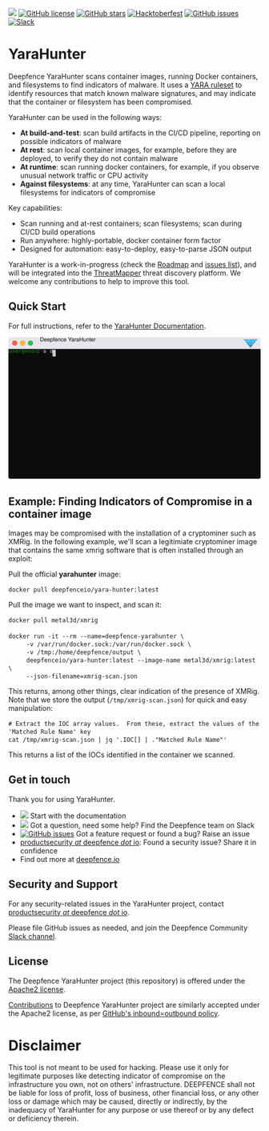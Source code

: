 [<img src="https://img.shields.io/badge/documentation-read-green">](https://docs.deepfence.io/yarahunter/)
[![GitHub license](https://img.shields.io/github/license/deepfence/YaraHunter)](https://github.com/deepfence/YaraHunter/blob/master/LICENSE)
[![GitHub stars](https://img.shields.io/github/stars/deepfence/YaraHunter)](https://github.com/deepfence/YaraHunter/stargazers)
[![Hacktoberfest](https://img.shields.io/github/hacktoberfest/2022/deepfence/YaraHunter)](https://github.com/deepfence/YaraHunter/issues)
[![GitHub issues](https://img.shields.io/github/issues/deepfence/YaraHunter)](https://github.com/deepfence/YaraHunter/issues)
[![Slack](https://img.shields.io/badge/slack-@deepfence-blue.svg?logo=slack)](https://join.slack.com/t/deepfence-community/shared_invite/zt-podmzle9-5X~qYx8wMaLt9bGWwkSdgQ)


# YaraHunter

Deepfence YaraHunter scans container images, running Docker containers, and filesystems to find indicators of malware. It uses a [YARA ruleset](https://github.com/deepfence/yara-rules) to identify resources that match known malware signatures, and may indicate that the container or filesystem has been compromised.

YaraHunter can be used in the following ways:

 * **At build-and-test**: scan build artifacts in the CI/CD pipeline, reporting on possible indicators of malware
 * **At rest**: scan local container images, for example, before they are deployed, to verify they do not contain malware
 * **At runtime**: scan running docker containers, for example, if you observe unusual network traffic or CPU activity
 * **Against filesystems**: at any time, YaraHunter can scan a local filesystems for indicators of compromise

Key capabilities:

 * Scan running and at-rest containers; scan filesystems; scan during CI/CD build operations
 * Run anywhere: highly-portable, docker container form factor
 * Designed for automation: easy-to-deploy, easy-to-parse JSON output

YaraHunter is a work-in-progress (check the [Roadmap](https://github.com/orgs/deepfence/projects/3) and [issues list](issues)), and will be integrated into the [ThreatMapper](/deepfence/ThreatMapper) threat discovery platform.  We welcome any contributions to help to improve this tool.

## Quick Start

For full instructions, refer to the [YaraHunter Documentation](https://docs.deepfence.io/yarahunter/).

![YaraHunter QuickStart](docs/docs/yarahunter/img/yarahunter.svg)

## Example: Finding Indicators of Compromise in a container image

Images may be compromised with the installation of a cryptominer such as XMRig.  In the following example, we'll scan a legitimiate cryptominer image that contains the same xmrig software that is often installed through an exploit:

Pull the official **yarahunter** image:

```
docker pull deepfenceio/yara-hunter:latest
```

Pull the image we want to inspect, and scan it:

```
docker pull metal3d/xmrig

docker run -it --rm --name=deepfence-yarahunter \
     -v /var/run/docker.sock:/var/run/docker.sock \
     -v /tmp:/home/deepfence/output \
     deepfenceio/yara-hunter:latest --image-name metal3d/xmrig:latest \
     --json-filename=xmrig-scan.json
```

This returns, among other things, clear indication of the presence of XMRig.  Note that we store the output (`/tmp/xmrig-scan.json`) for quick and easy manipulation:

```
# Extract the IOC array values.  From these, extract the values of the 'Matched Rule Name' key
cat /tmp/xmrig-scan.json | jq '.IOC[] | ."Matched Rule Name"'
```

This returns a list of the IOCs identified in the container we scanned.

## Get in touch

Thank you for using YaraHunter.

 * [<img src="https://img.shields.io/badge/documentation-read-green">](https://docs.deepfence.io/yarahunter/) Start with the documentation
 * [<img src="https://img.shields.io/badge/slack-@deepfence-blue.svg?logo=slack">](https://join.slack.com/t/deepfence-community/shared_invite/zt-podmzle9-5X~qYx8wMaLt9bGWwkSdgQ) Got a question, need some help?  Find the Deepfence team on Slack
 * [![GitHub issues](https://img.shields.io/github/issues/deepfence/YaraHunter)](https://github.com/deepfence/YaraHunter/issues) Got a feature request or found a bug? Raise an issue
 * [productsecurity *at* deepfence *dot* io](SECURITY.md): Found a security issue? Share it in confidence
 * Find out more at [deepfence.io](https://deepfence.io/)

## Security and Support

For any security-related issues in the YaraHunter project, contact [productsecurity *at* deepfence *dot* io](SECURITY.md).

Please file GitHub issues as needed, and join the Deepfence Community [Slack channel](https://join.slack.com/t/deepfence-community/shared_invite/zt-podmzle9-5X~qYx8wMaLt9bGWwkSdgQ).

## License

The Deepfence YaraHunter project (this repository) is offered under the [Apache2 license](https://www.apache.org/licenses/LICENSE-2.0).

[Contributions](CONTRIBUTING.md) to Deepfence YaraHunter project are similarly accepted under the Apache2 license, as per [GitHub's inbound=outbound policy](https://docs.github.com/en/github/site-policy/github-terms-of-service#6-contributions-under-repository-license).

# Disclaimer

This tool is not meant to be used for hacking. Please use it only for legitimate purposes like detecting indicator of compromise on the infrastructure you own, not on others' infrastructure. DEEPFENCE shall not be liable for loss of profit, loss of business, other financial loss, or any other loss or damage which may be caused, directly or indirectly, by the inadequacy of YaraHunter for any purpose or use thereof or by any defect or deficiency therein.
